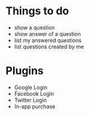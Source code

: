 # Things to do

* show a question
* show answer of a question
* list my answered questions
* list questions created by me

# Plugins

* Google Login
* Facebook Login
* Twitter Login
* In-app purchase
